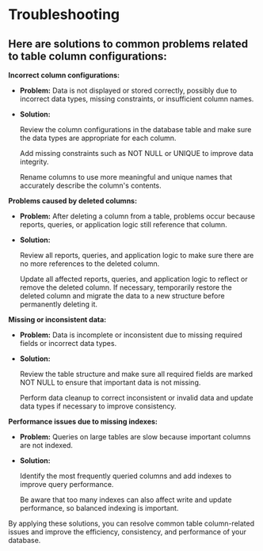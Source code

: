# Troubleshooting

## Here are solutions to common problems related to table column configurations:



**Incorrect column configurations:**

* **Problem:** Data is not displayed or stored correctly, possibly due to incorrect data types, missing constraints, or insufficient column names.
*   **Solution:**

    Review the column configurations in the database table and make sure the data types are appropriate for each column.

    Add missing constraints such as NOT NULL or UNIQUE to improve data integrity.

    Rename columns to use more meaningful and unique names that accurately describe the column's contents.



**Problems caused by deleted columns:**

* **Problem:** After deleting a column from a table, problems occur because reports, queries, or application logic still reference that column.
*   **Solution:**

    Review all reports, queries, and application logic to make sure there are no more references to the deleted column.

    Update all affected reports, queries, and application logic to reflect or remove the deleted column. If necessary, temporarily restore the deleted column and migrate the data to a new structure before permanently deleting it.



**Missing or inconsistent data:**

* **Problem:** Data is incomplete or inconsistent due to missing required fields or incorrect data types.
*   **Solution:**&#x20;

    Review the table structure and make sure all required fields are marked NOT NULL to ensure that important data is not missing.

    Perform data cleanup to correct inconsistent or invalid data and update data types if necessary to improve consistency.



**Performance issues due to missing indexes:**

* **Problem:** Queries on large tables are slow because important columns are not indexed.
*   **Solution:**&#x20;

    Identify the most frequently queried columns and add indexes to improve query performance.

    Be aware that too many indexes can also affect write and update performance, so balanced indexing is important.



By applying these solutions, you can resolve common table column-related issues and improve the efficiency, consistency, and performance of your database.



